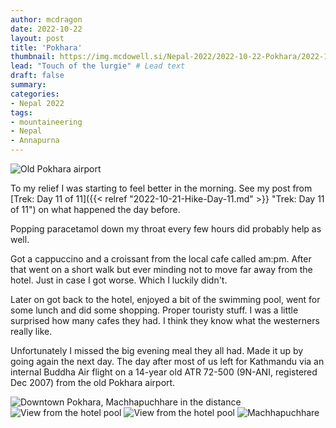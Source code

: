 ```yaml
---
author: mcdragon
date: 2022-10-22
layout: post
title: 'Pokhara'
thumbnail: https://img.mcdowell.si/Nepal-2022/2022-10-22-Pokhara/2022-10-22-Pokhara_680x680.jpg
lead: "Touch of the lurgie" # Lead text
draft: false
summary: 
categories:
- Nepal 2022
tags:
- mountaineering
- Nepal
- Annapurna
---
```

![Old Pokhara airport](https://img.mcdowell.si/Nepal-2022/2022-10-22-Pokhara/old-pokhara-airport.jpg "Old Pokhara airport")

To my relief I was starting to feel better in the morning. See my post from [Trek: Day 11 of 11]({{< relref "2022-10-21-Hike-Day-11.md" >}} "Trek: Day 11 of 11") on what happened the day before. 

Popping paracetamol down my throat every few hours did probably help as well. 

Got a cappuccino and a croissant from the local cafe called am:pm. After that went on a short walk but ever minding not to move far away from the hotel. Just in case I got worse. Which I luckily didn't. 

Later on got back to the hotel, enjoyed a bit of the swimming pool, went for some lunch and did some shopping. Proper touristy stuff. I was a little surprised how many cafes they had. I think they know what the westerners really like. 

Unfortunately I missed the big evening meal they all had. Made it up by going again the next day. The day after most of us left for Kathmandu via an internal Buddha Air flight on a 14-year old ATR 72-500 (9N-ANI, registered Dec 2007) from the old Pokhara airport. 

![Downtown Pokhara, Machhapuchhare in the distance](https://img.mcdowell.si/Nepal-2022/2022-10-22-Pokhara/pokhara-1.jpg "Downtown Pokhara, Machhapuchhare in the distance")
![View from the hotel pool](https://img.mcdowell.si/Nepal-2022/2022-10-22-Pokhara/pokhara-2.jpg "View from the hotel pool")
![View from the hotel pool](https://img.mcdowell.si/Nepal-2022/2022-10-22-Pokhara/pokhara-3.jpg "View from the hotel pool")
![Machhapuchhare](https://img.mcdowell.si/Nepal-2022/2022-10-22-Pokhara/pokhara-4.jpg "Machhapuchhare")